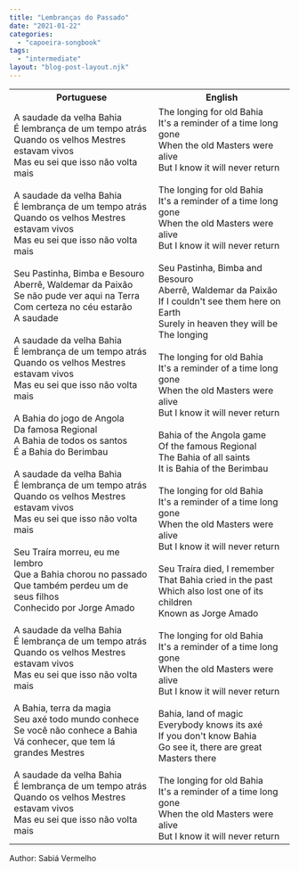 ```yaml
---
title: "Lembranças do Passado"
date: "2021-01-22"
categories: 
  - "capoeira-songbook"
tags: 
  - "intermediate"
layout: "blog-post-layout.njk"
---
```


<table class="capoeira-table">
    <tr class="header-row">
        <th>Portuguese</th>
        <th>English</th>
    </tr>
    <tr>
        <td>A saudade da velha Bahia<br>
É lembrança de um tempo atrás<br>
Quando os velhos Mestres estavam vivos<br>
Mas eu sei que isso não volta mais<br>
<br>
A saudade da velha Bahia<br>
É lembrança de um tempo atrás<br>
Quando os velhos Mestres estavam vivos<br>
Mas eu sei que isso não volta mais<br>
<br>
Seu Pastinha, Bimba e Besouro<br>
Aberrê, Waldemar da Paixão<br>
Se não pude ver aqui na Terra<br>
Com certeza no céu estarão<br>
A saudade<br>
<br>
A saudade da velha Bahia<br>
É lembrança de um tempo atrás<br>
Quando os velhos Mestres estavam vivos<br>
Mas eu sei que isso não volta mais<br>
<br>
A Bahia do jogo de Angola<br>
Da famosa Regional<br>
A Bahia de todos os santos<br>
É a Bahia do Berimbau<br>
<br>
A saudade da velha Bahia<br>
É lembrança de um tempo atrás<br>
Quando os velhos Mestres estavam vivos<br>
Mas eu sei que isso não volta mais<br>
<br>
Seu Traíra morreu, eu me lembro<br>
Que a Bahia chorou no passado<br>
Que também perdeu um de seus filhos<br>
Conhecido por Jorge Amado<br>
<br>
A saudade da velha Bahia<br>
É lembrança de um tempo atrás<br>
Quando os velhos Mestres estavam vivos<br>
Mas eu sei que isso não volta mais<br>
<br>
A Bahia, terra da magia<br>
Seu axé todo mundo conhece<br>
Se você não conhece a Bahia<br>
Vá conhecer, que tem lá grandes Mestres<br>
<br>
A saudade da velha Bahia<br>
É lembrança de um tempo atrás<br>
Quando os velhos Mestres estavam vivos<br>
Mas eu sei que isso não volta mais</td>
        <td>The longing for old Bahia<br>
It's a reminder of a time long gone<br>
When the old Masters were alive<br>
But I know it will never return<br>
<br>
The longing for old Bahia<br>
It's a reminder of a time long gone<br>
When the old Masters were alive<br>
But I know it will never return<br>
<br>
Seu Pastinha, Bimba and Besouro<br>
Aberrê, Waldemar da Paixão<br>
If I couldn't see them here on Earth<br>
Surely in heaven they will be<br>
The longing<br>
<br>
The longing for old Bahia<br>
It's a reminder of a time long gone<br>
When the old Masters were alive<br>
But I know it will never return<br>
<br>
Bahia of the Angola game<br>
Of the famous Regional<br>
The Bahia of all saints<br>
It is Bahia of the Berimbau<br>
<br>
The longing for old Bahia<br>
It's a reminder of a time long gone<br>
When the old Masters were alive<br>
But I know it will never return<br>
<br>
Seu Traíra died, I remember<br>
That Bahia cried in the past<br>
Which also lost one of its children<br>
Known as Jorge Amado<br>
<br>
The longing for old Bahia<br>
It's a reminder of a time long gone<br>
When the old Masters were alive<br>
But I know it will never return<br>
<br>
Bahia, land of magic<br>
Everybody knows its axé<br>
If you don't know Bahia<br>
Go see it, there are great Masters there<br>
<br>
The longing for old Bahia<br>
It's a reminder of a time long gone<br>
When the old Masters were alive<br>
But I know it will never return</td>
    </tr>
</table>

<figcaption>
Author: Sabiá Vermelho
</figcaption>